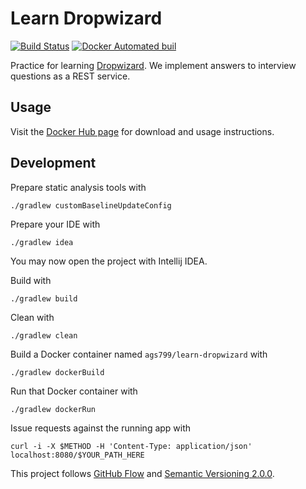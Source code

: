 # Learn Dropwizard
[![Build Status](https://circleci.com/gh/ags799/learn-dropwizard.svg?style=shield&circle-token=beac835a1c461670d578e3016d6b85581721e19f)](https://circleci.com/gh/ags799/learn-dropwizard)
[![Docker Automated buil](https://img.shields.io/docker/status/jrottenberg/ffmpeg.svg)](https://hub.docker.com/r/ags799/learn-dropwizard/)

Practice for learning [Dropwizard](http://dropwizard.io). We implement answers to interview questions as a REST service.

## Usage

Visit the [Docker Hub page](https://hub.docker.com/r/ags799/learn-dropwizard/) for
download and usage instructions.

## Development

Prepare static analysis tools with

    ./gradlew customBaselineUpdateConfig

Prepare your IDE with

    ./gradlew idea

You may now open the project with Intellij IDEA.

Build with

    ./gradlew build

Clean with

    ./gradlew clean

Build a Docker container named `ags799/learn-dropwizard` with

    ./gradlew dockerBuild

Run that Docker container with

    ./gradlew dockerRun

Issue requests against the running app with

    curl -i -X $METHOD -H 'Content-Type: application/json' localhost:8080/$YOUR_PATH_HERE

This project follows [GitHub Flow](https://guides.github.com/introduction/flow/)
and [Semantic Versioning 2.0.0](http://semver.org/).
